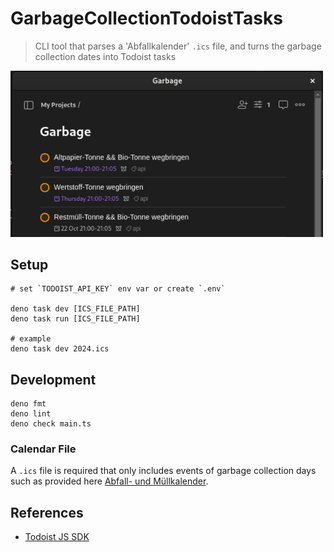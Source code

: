 # GarbageCollectionTodoistTasks

> CLI tool that parses a 'Abfallkalender' `.ics` file, and turns the garbage
> collection dates into Todoist tasks

<img src="assets/example.png" width="500" alt="example">

## Setup

    # set `TODOIST_API_KEY` env var or create `.env`

    deno task dev [ICS_FILE_PATH]
    deno task run [ICS_FILE_PATH]

    # example
    deno task dev 2024.ics

## Development

    deno fmt
    deno lint
    deno check main.ts

### Calendar File

A `.ics` file is required that only includes events of garbage collection days
such as provided here
[Abfall- und Müllkalender](https://www.raunheim.de/kalender/de/stadtverwaltung/-/2/calendar_show).

## References

- [Todoist JS SDK](https://developer.todoist.com/rest/v2/?javascript=#overview)
